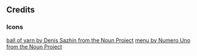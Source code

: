 ## Credits

### Icons

[ball of yarn by Denis Sazhin from the Noun Project](https://thenounproject.com/search/?q=yarn&i=729198)
[menu by Numero Uno from the Noun Project](https://thenounproject.com/search/?q=burger+menu&i=1111407)
